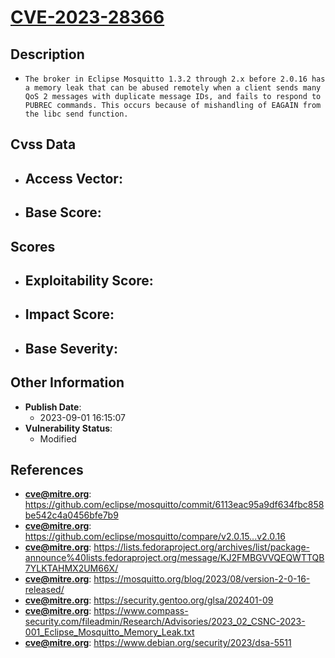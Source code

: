 
# [CVE-2023-28366](https://cve.mitre.org/cgi-bin/cvename.cgi?name=CVE-2023-28366)

## Description

- `The broker in Eclipse Mosquitto 1.3.2 through 2.x before 2.0.16 has a memory leak that can be abused remotely when a client sends many QoS 2 messages with duplicate message IDs, and fails to respond to PUBREC commands. This occurs because of mishandling of EAGAIN from the libc send function.`

## Cvss Data

- **Access Vector**:
  - 
- **Base Score**:
  - 

## Scores

- **Exploitability Score**:
  - 
- **Impact Score**:
  - 
- **Base Severity**:
  - 

## Other Information

- **Publish Date**:
  - 2023-09-01 16:15:07
- **Vulnerability Status**:
  - Modified

## References

- **cve@mitre.org**: https://github.com/eclipse/mosquitto/commit/6113eac95a9df634fbc858be542c4a0456bfe7b9
- **cve@mitre.org**: https://github.com/eclipse/mosquitto/compare/v2.0.15...v2.0.16
- **cve@mitre.org**: https://lists.fedoraproject.org/archives/list/package-announce%40lists.fedoraproject.org/message/KJ2FMBGVVQEQWTTQB7YLKTAHMX2UM66X/
- **cve@mitre.org**: https://mosquitto.org/blog/2023/08/version-2-0-16-released/
- **cve@mitre.org**: https://security.gentoo.org/glsa/202401-09
- **cve@mitre.org**: https://www.compass-security.com/fileadmin/Research/Advisories/2023_02_CSNC-2023-001_Eclipse_Mosquitto_Memory_Leak.txt
- **cve@mitre.org**: https://www.debian.org/security/2023/dsa-5511
